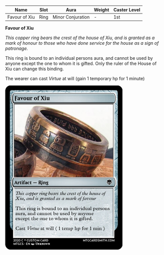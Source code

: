 
| Name            | Slot   | Aura                 | Weight | Caster Level |
| --------------- | ------ | -------------------- | ------ | ------------ |
| Favour of Xiu| Ring | Minor Conjuration | -   | 1st         |

**Favour of Xiu**

_This copper ring bears the crest of the house of Xiu, and is granted as a mark of honour to those who have done service for the house as a sign of  patronage._

This ring is bound to an individual persons aura, and cannot be used by anyone except the one to whom it is gifted. Only the ruler of the House of Xiu can change this binding.

The wearer can cast _Virtue_ at will (gain 1 temporary hp for 1 minute)

![itemimage]

[itemimage]: /MagicItems/ItemArt/FavourofXiu.png

